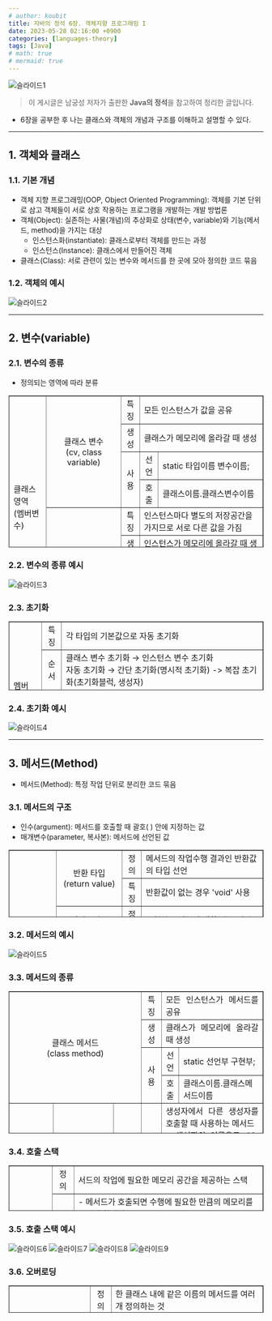 ```yaml
---
# author: koubit
title: 자바의 정석 6장. 객체지향 프로그래밍 I
date: 2023-05-28 02:16:00 +0900
categories: [languages-theory]
tags: [Java]
# math: true
# mermaid: true
---
```


![슬라이드1](/assets/img/computer-science/languages/theory/20230528-slide1.png)

> 이 게시글은 남궁성 저자가 출판한 **Java의 정석**을 참고하여 정리한 글입니다.

* 6장을 공부한 후 나는 클래스와 객체의 개념과 구조를 이해하고 설명할 수 있다.

* * *

## 1. 객체와 클래스
### 1.1. 기본 개념
* 객체 지향 프로그래밍(OOP, Object Oriented Programming): 객체를 기본 단위로 삼고 객체들이 서로 상호 작용하는 프로그램을 개발하는 개발 방법론
* 객체(Object): 실존하는 사물(개념)의 추상화로 상태(변수, variable)와 기능(메서드, method)을 가지는 대상
    * 인스턴스화(instantiate): 클래스로부터 객체를 만드는 과정
    * 인스턴스(Instance): 클래스에서 만들어진 객체
* 클래스(Class): 서로 관련이 있는 변수와 메서드를 한 곳에 모아 정의한 코드 묶음

### 1.2. 객체의 예시
![슬라이드2](/assets/img/computer-science/languages/theory/20230528-slide2.png)

* * *

## 2. 변수(variable)
### 2.1. 변수의 종류
* 정의되는 영역에 따라 분류

<table style="border-collapse: collapse; width: 100%; height: 300px;" border="1" data-ke-align="alignLeft">
    <tbody>
        <tr style="height: 18px;">
            <td style="width: 12.3256%; height: 136px;" rowspan="8">클래스 영역<br />(멤버변수)</td>
            <td style="width: 22.4419%; height: 64px; text-align: center;" colspan="2" rowspan="4">클래스 변수<br />(cv,
                class variable)</td>
            <td style="width: 5.00003%; height: 18px; text-align: center;">특징</td>
            <td style="width: 40.2327%; height: 18px;" colspan="2">모든 인스턴스가 값을 공유</td>
        </tr>
        <tr style="height: 18px;">
            <td style="width: 5.00003%; height: 18px; text-align: center;">생성</td>
            <td style="width: 40.2327%; height: 18px;" colspan="2">클래스가 메모리에 올라갈 때 생성</td>
        </tr>
        <tr style="height: 10px;">
            <td style="width: 5.00003%; height: 28px; text-align: center;" rowspan="2">사용</td>
            <td style="width: 5.46516%; height: 10px; text-align: center;">선언</td>
            <td style="width: 34.7675%; height: 10px;">static 타입이름 변수이름;</td>
        </tr>
        <tr style="height: 18px;">
            <td style="width: 5.46516%; height: 18px; text-align: center;">호출</td>
            <td style="width: 34.7675%; height: 18px;">클래스이름.클래스변수이름</td>
        </tr>
        <tr style="height: 18px;">
            <td style="width: 22.4419%; height: 72px; text-align: center;" colspan="2" rowspan="4">인스턴스 변수<br />(iv,
                instance variable)</td>
            <td style="width: 5.00003%; height: 18px; text-align: center;">특징</td>
            <td style="width: 40.2327%; height: 18px;" colspan="2">인스턴스마다 별도의 저장공간을 가지므로 서로 다른 값을 가짐</td>
        </tr>
        <tr style="height: 18px;">
            <td style="width: 5.00003%; height: 18px; text-align: center;">생성</td>
            <td style="width: 40.2327%; height: 18px;" colspan="2">인스턴스가 메모리에 올라갈 때 생성</td>
        </tr>
        <tr style="height: 18px;">
            <td style="width: 5.00003%; height: 36px; text-align: center;" rowspan="2">사용</td>
            <td style="width: 5.46516%; height: 18px; text-align: center;">선언</td>
            <td style="width: 34.7675%; height: 18px;">타입이름 변수이름;</td>
        </tr>
        <tr style="height: 18px;">
            <td style="width: 5.46516%; height: 18px; text-align: center;">호출</td>
            <td style="width: 34.7675%; height: 18px;">참조변수.인스턴스변수이름</td>
        </tr>
        <tr style="height: 56px;">
            <td style="width: 12.3256%; height: 56px;" rowspan="7">클래스 외의 영역<br />- 메서드(생성자)<br />- 초기화블럭 내부</td>
            <td style="width: 13.9535%; text-align: center; height: 164px;" rowspan="7">지역 변수<br />(lv, local variable)
            </td>
            <td style="width: 8.48842%; text-align: center; height: 92px;" rowspan="3">this</td>
            <td style="width: 5.00003%; text-align: center; height: 56px;">특징</td>
            <td style="width: 40.2327%; height: 56px;" colspan="2">- 인스턴스 자신을 가리키는 참조변수<br />- 인스턴스 주소가 저장되어 있음<br />-
                모든 인스턴스 메서드에 숨겨진 채로 존재</td>
        </tr>
        <tr style="height: 18px;">
            <td style="width: 5.00003%; text-align: center; height: 18px;">생성</td>
            <td style="width: 40.2327%; height: 18px;" colspan="2">JVM 컴파일러가 자동으로 추가</td>
        </tr>
        <tr style="height: 18px;">
            <td style="width: 5.00003%; text-align: center; height: 18px;">사용</td>
            <td style="width: 40.2327%; height: 18px;" colspan="2">this.변수이름</td>
        </tr>
        <tr style="height: 18px;">
            <td style="width: 8.48842%; text-align: center; height: 72px;" rowspan="4">사용자 정의</td>
            <td style="width: 5.00003%; height: 18px; text-align: center;">특징</td>
            <td style="height: 18px; width: 40.2327%;" colspan="2">선언된 블럭{ } 내에서만 사용 가능(벗어나면 소멸)</td>
        </tr>
        <tr style="height: 18px;">
            <td style="width: 5.00003%; height: 18px; text-align: center;">생성</td>
            <td style="width: 40.2327%; height: 18px;" colspan="2">변수 선언문이 수행되었을 때 생성</td>
        </tr>
        <tr style="height: 18px;">
            <td style="width: 5.00003%; height: 36px; text-align: center;" rowspan="2">사용</td>
            <td style="width: 5.46516%; height: 18px; text-align: center;">선언</td>
            <td style="width: 34.7675%; height: 18px;">타입이름 변수이름;</td>
        </tr>
        <tr style="height: 18px;">
            <td style="width: 5.46516%; height: 18px; text-align: center;">호출</td>
            <td style="width: 34.7675%; height: 18px;">메서드 내부에서 호출(외부 호출 불가)</td>
        </tr>
    </tbody>
</table>

### 2.2. 변수의 종류 예시
![슬라이드3](/assets/img/computer-science/languages/theory/20230528-slide3.png)

### 2.3. 초기화
<table style="border-collapse: collapse; width: 100%; height: 136px;" border="1" data-ke-align="alignLeft">
    <tbody>
        <tr style="height: 18px;">
            <td style="width: 9.76744%; text-align: justify; height: 119px;" rowspan="6">멤버 변수<br />- 클래스 변수<br />- 인스턴스
                변수</td>
            <td style="width: 4.88372%; text-align: center; height: 18px;">특징</td>
            <td style="width: 54.39%; height: 18px;" colspan="3">각 타입의 기본값으로 자동 초기화</td>
        </tr>
        <tr style="height: 10px;">
            <td style="width: 4.88372%; text-align: center; height: 10px;">순서</td>
            <td style="width: 54.39%; height: 10px;" colspan="3"><span style="text-align: start;">클래스 변수
                    초기화<span>&nbsp;</span></span><span style="text-align: start;">&rarr; 인스턴스 변수 초기화<br />자동 초기화 <span
                        style="text-align: start;">&rarr; 간단 초기화(명시적 초기화) -&gt; 복잡 초기화(초기화블럭, 생성자)</span></span><span
                    style="text-align: start;"><br /></span></td>
        </tr>
        <tr style="height: 18px;">
            <td style="width: 4.88372%; text-align: center; height: 91px;" rowspan="4">종류</td>
            <td style="width: 14.3025%; text-align: center; height: 18px;">자동 초기화</td>
            <td style="width: 40.0875%; height: 18px;" colspan="2">JVM이 자동으로 변수의 자료형에 맞는 기본값으로 초기화</td>
        </tr>
        <tr style="height: 37px;">
            <td style="width: 14.3025%; text-align: center; height: 37px;">명시적 초기화<br />(explicit initialization)</td>
            <td style="width: 40.0875%; height: 37px;" colspan="2">변수를 선언과 동시에 초기화</td>
        </tr>
        <tr style="height: 18px;">
            <td style="width: 14.3025%; text-align: center; height: 36px;" rowspan="2">초기화 블럭<br />(initialization
                block)</td>
            <td style="width: 11.6571%; text-align: center; height: 18px;">클래스 초기화 블럭</td>
            <td style="width: 28.4304%; height: 18px;">클래스 변수의 복잡한 초기화에 사용</td>
        </tr>
        <tr style="height: 18px;">
            <td style="width: 11.6571%; text-align: center; height: 18px;">인스턴스 초기화 블럭</td>
            <td style="width: 28.4304%; height: 18px;">인스턴스 변수의 복잡한 초기화에 사용</td>
        </tr>
        <tr style="height: 17px;">
            <td style="width: 9.76744%; height: 17px; text-align: justify;">지역변수</td>
            <td style="width: 4.88372%; height: 17px; text-align: center;">특징</td>
            <td style="width: 54.39%; height: 17px;" colspan="3">사용하기 전에 수동으로 초기화</td>
        </tr>
    </tbody>
</table>

### 2.4. 초기화 예시

![슬라이드4](/assets/img/computer-science/languages/theory/20230528-slide4.png)

* * *

## 3. 메서드(Method)
* 메서드(Method): 특정 작업 단위로 분리한 코드 묶음

### 3.1. 메서드의 구조
* 인수(argument): 메서드를 호출할 때 괄호( ) 안에 지정하는 값
* 매개변수(parameter, 복사본): 메서드에 선언된 값
<table style="border-collapse: collapse; width: 100%; height: 133px;" border="1" data-ke-align="alignLeft">
    <tbody>
        <tr style="height: 10px;">
            <td style="width: 5.00001%; height: 66px; text-align: center;" rowspan="5">선언부<br />(header)</td>
            <td style="width: 11.1628%; height: 28px; text-align: center;" rowspan="2">반환 타입<br />(return value)</td>
            <td style="width: 3.02325%; height: 10px; text-align: center;">정의</td>
            <td style="width: 30.8142%; height: 10px;" colspan="2">메서드의 작업수행 결과인 반환값의 타입 선언</td>
        </tr>
        <tr style="height: 18px;">
            <td style="width: 3.02325%; height: 18px; text-align: center;">특징</td>
            <td style="width: 30.8142%; height: 18px;" colspan="2">반환값이 없는 경우 'void' 사용</td>
        </tr>
        <tr style="height: 18px;">
            <td style="width: 11.1628%; height: 18px; text-align: center;">메서드이름</td>
            <td style="width: 3.02325%; height: 18px; text-align: center;">정의</td>
            <td style="width: 30.8142%; height: 18px;" colspan="2">수행하는 기능에 대한 이름 선언</td>
        </tr>
        <tr style="height: 10px;">
            <td style="width: 11.1628%; height: 20px; text-align: center;" rowspan="2">매개변수 선언<br />(parameter
                declaration)</td>
            <td style="width: 3.02325%; height: 10px; text-align: center;">정의</td>
            <td style="width: 30.8142%; height: 10px;" colspan="2">메서드가 작업을 수행하는데 필요한 값을 선언</td>
        </tr>
        <tr style="height: 10px;">
            <td style="width: 3.02325%; height: 10px; text-align: center;">특징</td>
            <td style="width: 30.8142%; height: 10px;" colspan="2">- 매개변수 선언 시 변수 타입 생략 불가<br />- 입력값이 없는 경우 생략</td>
        </tr>
        <tr style="height: 10px;">
            <td style="width: 5.00001%; height: 67px; text-align: center;" rowspan="4">구현부<br />(body)</td>
            <td style="width: 11.1628%; height: 10px; text-align: center;">-</td>
            <td style="width: 3.02325%; height: 10px; text-align: center;">정의</td>
            <td style="width: 30.8142%; height: 10px;" colspan="2">메서드를 호출 시 실행할 작업</td>
        </tr>
        <tr style="height: 10px;">
            <td style="width: 11.1628%; height: 57px; text-align: center;" rowspan="3">반환값</td>
            <td style="width: 3.02325%; height: 10px; text-align: center;">정의</td>
            <td style="width: 30.8142%; height: 10px;" colspan="2">메서드가 반환하는 값</td>
        </tr>
        <tr style="height: 10px;">
            <td style="width: 3.02325%; height: 47px; text-align: center;" rowspan="2">특징</td>
            <td style="width: 5.46513%; height: 10px; text-align: center;">void</td>
            <td style="width: 25.349%; height: 10px;">생략 가능(JVM 컴파일러가 자동으로 추가)</td>
        </tr>
        <tr style="height: 37px;">
            <td style="width: 5.46513%; height: 37px; text-align: center;">void 외의 값</td>
            <td style="width: 25.349%; height: 37px;">선언부의 반환 타입과 반환값은 일치하거나 자동 형변환 가능해야 함<br />if-else 문의 경우 항상 반환값을
                반환하도록 주의 필요</td>
        </tr>
    </tbody>
</table>

### 3.2. 메서드의 예시
![슬라이드5](/assets/img/computer-science/languages/theory/20230528-slide5.png)

### 3.3. 메서드의 종류
<table style="border-collapse: collapse; width: 100%; height: 281px;" border="1" data-ke-align="alignLeft">
    <tbody>
        <tr style="height: 18px;">
            <td style="width: 42.093%; height: 72px; text-align: center;" colspan="3" rowspan="4">클래스 메서드<br />(class
                method)</td>
            <td style="width: 8.64346%; height: 18px; text-align: center;">특징</td>
            <td style="width: 49.2638%; height: 18px; text-align: justify;" colspan="2">모든 인스턴스가 메서드를 공유</td>
        </tr>
        <tr style="height: 18px;">
            <td style="width: 8.64346%; height: 18px; text-align: center;">생성</td>
            <td style="width: 49.2638%; height: 18px; text-align: justify;" colspan="2">클래스가 메모리에 올라갈 때 생성</td>
        </tr>
        <tr style="height: 18px;">
            <td style="width: 8.64346%; height: 36px; text-align: center;" rowspan="2">사용</td>
            <td style="width: 7.13198%; height: 18px; text-align: center;">선언</td>
            <td style="width: 42.1318%; height: 18px;">static 선언부 구현부;</td>
        </tr>
        <tr style="height: 18px;">
            <td style="width: 7.13198%; height: 18px; text-align: center;">호출</td>
            <td style="width: 42.1318%; height: 18px;">클래스이름.클래스메서드이름</td>
        </tr>
        <tr style="height: 18px;">
            <td style="width: 16.783%; height: 209px; text-align: center;" rowspan="11">인스턴스 메서드<br />(instance method)
            </td>
            <td style="width: 13.5271%; height: 145px; text-align: center;" rowspan="7">생성자<br />(Constructor)</td>
            <td style="width: 11.7829%; height: 73px; text-align: center;" rowspan="3">this</td>
            <td style="width: 8.64346%; height: 18px; text-align: center;">특징</td>
            <td style="width: 49.2638%; height: 18px; text-align: justify;" colspan="2">생성자에서 다른 생성자를 호출할 때 사용하는
                메서드<br />- 생성자의 이름으로 this 사용<br />- 생성자에서 다른 생성자를 호출할 때는 반드시 첫 줄에서 가능</td>
        </tr>
        <tr style="height: 18px;">
            <td style="width: 8.64346%; height: 18px; text-align: center;">생성</td>
            <td style="height: 18px; text-align: justify;" colspan="2">JVM 컴파일러가 자동으로 추가</td>
        </tr>
        <tr>
            <td style="width: 8.64346%; text-align: center;">사용</td>
            <td style="width: 49.2638%; text-align: justify;" colspan="2">this(타입 변수명);</td>
        </tr>
        <tr style="height: 18px;">
            <td style="width: 11.7829%; height: 72px; text-align: center;" rowspan="4">사용자 정의</td>
            <td style="width: 8.64346%; height: 18px; text-align: center;">특징</td>
            <td style="width: 49.2638%; height: 18px; text-align: justify;" colspan="2">인스턴스 변수를 초기화하는 메서드<br />- 오버로딩
                가능<br />- 생략 가능(JVM 컴파일러가 자동으로 추가)<br />- 인스턴스를 생성하지 않음(연산자 new가 인스턴스 생성)</td>
        </tr>
        <tr style="height: 18px;">
            <td style="width: 8.64346%; height: 18px; text-align: center;">생성</td>
            <td style="width: 49.2638%; height: 18px; text-align: justify;" colspan="2">인스턴스가 메모리에 올라갈 때 생성</td>
        </tr>
        <tr style="height: 18px;">
            <td style="width: 8.64346%; height: 36px; text-align: center;" rowspan="2">사용</td>
            <td style="width: 7.13198%; height: 18px; text-align: center;">선언</td>
            <td style="width: 42.1318%; height: 18px;">기본생성자(자동): 클래스이름( ) { }<br />생성자(수동): 클래스이름(타입 변수명) { // 하는 일 }
            </td>
        </tr>
        <tr style="height: 18px;">
            <td style="width: 7.13198%; height: 18px; text-align: center;">호출</td>
            <td style="width: 42.1318%; height: 18px;">인스턴스 생성 시 호출</td>
        </tr>
        <tr style="height: 18px;">
            <td style="width: 25.31%; height: 64px; text-align: center;" colspan="2" rowspan="4">사용자 정의</td>
            <td style="width: 8.64346%; height: 18px; text-align: center;">특징</td>
            <td style="width: 49.2638%; height: 18px; text-align: justify;" colspan="2">인스턴스마다 별도의 저장공간을 가지므로&nbsp; 개별
                메서드로 취급</td>
        </tr>
        <tr style="height: 10px;">
            <td style="width: 8.64346%; height: 10px; text-align: center;">생성</td>
            <td style="width: 49.2638%; height: 10px; text-align: justify;" colspan="2">인스턴스가 메모리에 올라갈 때 생성</td>
        </tr>
        <tr style="height: 18px;">
            <td style="width: 8.64346%; height: 36px; text-align: center;" rowspan="2">사용</td>
            <td style="width: 7.13198%; height: 18px; text-align: center;">선언</td>
            <td style="width: 42.1318%; height: 18px;">선언부 구현부;</td>
        </tr>
        <tr style="height: 18px;">
            <td style="width: 7.13198%; height: 18px; text-align: center;">호출</td>
            <td style="width: 42.1318%; height: 18px;">참조변수.인스턴스메서드이름;</td>
        </tr>
    </tbody>
</table>

### 3.4. 호출 스택
<table style="border-collapse: collapse; width: 100%; height: 90px;" border="1" data-ke-align="alignLeft">
    <tbody>
        <tr style="height: 18px;">
            <td style="text-align: center; height: 90px; width: 16.8605%;" rowspan="4">호출 스택<br />(Call Stack)</td>
            <td style="text-align: center; height: 18px; width: 8.6046%;">정의</td>
            <td style="height: 18px; width: 74.4186%;"><span style="text-align: start;">서드의 작업에 필요한 메모리 공간을 제공하는
                    스택</span></td>
        </tr>
        <tr style="height: 18px;">
            <td style="text-align: center; height: 54px; width: 8.6046%;" rowspan="3">조건</td>
            <td style="height: 18px; width: 74.4186%;" rowspan="3"><span>- 메서드가 호출되면 수행에 필요한 만큼의 메모리를 스택에
                    할당받음</span><br /><span>- 수행을 마치고 나면 사용했던 메모리를 반환하고 스택에서 제거<br /></span>- 호출 스택 가장 위에 있는 메서드는 현재 실행중인
                메서드<br />- 아래에 있는 메서드는 위의 메서드를 호출한 메서드</td>
        </tr>
    </tbody>
</table>

### 3.5. 호출 스택 예시

![슬라이드6](/assets/img/computer-science/languages/theory/20230528-slide6.png)
![슬라이드7](/assets/img/computer-science/languages/theory/20230528-slide7.png)
![슬라이드8](/assets/img/computer-science/languages/theory/20230528-slide8.png)
![슬라이드9](/assets/img/computer-science/languages/theory/20230528-slide9.png)

### 3.6. 오버로딩
<table style="border-collapse: collapse; width: 100%; height: 54px;" border="1" data-ke-align="alignLeft">
    <tbody>
        <tr style="height: 18px;">
            <td style="width: 31.9768%; text-align: center; height: 54px;" rowspan="3">메서드 오버로딩<br />(method
                overloading, overloading)</td>
            <td style="width: 8.25573%; height: 18px; text-align: center;">정의</td>
            <td style="width: 59.7675%; height: 18px;">한 클래스 내에 같은 이름의 메서드를 여러 개 정의하는 것</td>
        </tr>
        <tr style="height: 18px;">
            <td style="width: 8.25573%; height: 18px; text-align: center;">조건</td>
            <td style="width: 59.7675%; height: 18px;">- 중복되는 메서드 이름이 같아야 한다.<br />- 매개변수의 개수 또는 타입이 달라야 한다.<br />- 반환
                타입은 관계 없다.</td>
        </tr>
        <tr style="height: 18px;">
            <td style="width: 8.25573%; height: 18px; text-align: center;">예시</td>
            <td style="width: 59.7675%; height: 18px;">println( ) 함수</td>
        </tr>
    </tbody>
</table>
